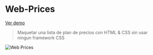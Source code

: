 # Web-Prices
[Ver demo](gscode9.github.io/PROJECT-WEB-PRICES/)
> Maquetar una lista de plan de precios con HTML & CSS sin usar ningun framework CSS

![Web Prices](https://gscode9.github.io/PROJECT-WEB-PRICES/ScreenShot/lista-precios.png)
